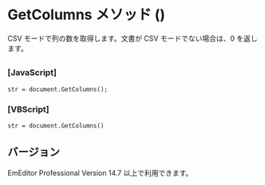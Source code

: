 # GetColumns メソッド ()

CSV モードで列の数を取得します。文書が CSV モードでない場合は、0 を返します。

## 

### \[JavaScript\]

```
str = document.GetColumns();
```

### \[VBScript\]

```
str = document.GetColumns()
```

## バージョン

EmEditor Professional Version 14.7 以上で利用できます。
